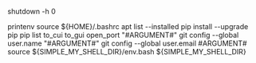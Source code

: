 shutdown -h 0

printenv
source ${HOME}/.bashrc
apt list --installed
pip install --upgrade pip
pip list
to_cui
to_gui
open_port "#ARGUMENT#"
git config --global user.name "#ARGUMENT#"
git config --global user.email #ARGUMENT#
source ${SIMPLE_MY_SHELL_DIR}/env.bash ${SIMPLE_MY_SHELL_DIR}
